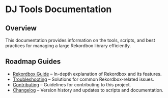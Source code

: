 # DJ Tools Documentation

## Overview  
This documentation provides information on the tools, scripts, and best practices for managing a large Rekordbox library efficiently.

## Roadmap Guides  
- [Rekordbox Guide](rekordbox-guide.md) – In-depth explanation of Rekordbox and its features.  
- [Troubleshooting](troubleshooting.md) – Solutions for common Rekordbox-related issues.  
- [Contributing](contributing.md) – Guidelines for contributing to this project.  
- [Changelog](changelog.md) – Version history and updates to scripts and documentation.  

